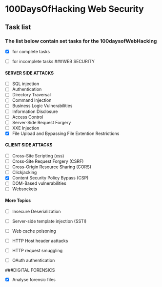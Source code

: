# 100DaysOfHacking Web Security
## Task list 

### The list below contain set tasks for the 100daysofWebHacking 

-  [x] for complete tasks  

-  [ ] for incomplete tasks 
###WEB SECURITY



#### SERVER SIDE ATTACKS
* [ ] SQL injection
* [ ] Authentication
* [ ] Directory Traversal
* [ ] Command Injection
* [ ] Business Logic Vulnerabilities
* [ ] Information Disclosure
* [ ] Access Control
* [ ] Server-Side Request Forgery
* [ ] XXE Injection
* [X] File Upload and Bypassing File Extention Restrictions

#### CLIENT SIDE ATTACKS
* [ ] Cross-Site Scripting (xss)
* [ ] Cross-Site Request Forgery (CSRF)
* [ ] Cross-Origin Resource Sharing (CORS)
* [ ] Clickjacking
* [X] Content Security Policy Bypass (CSP)
* [ ] DOM-Based vulnerabilities
* [ ] Websockets

#### More Topics
* [ ] Insecure Deserialization
* [ ] Server-side template injection (SSTI)
* [ ] Web cache poisoning
* [ ] HTTP Host header aattacks
* [ ] HTTP request smuggling
* [ ] OAuth authentication


###DIGITAL FORENSICS
*[X] Analyse forensic files